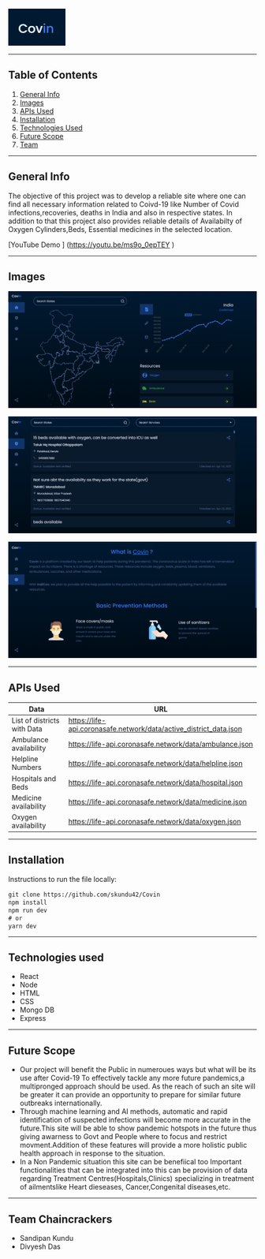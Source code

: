 ![Image1](resources/Logo.png)

***
## Table of Contents
1. [General Info](#General-Info)
2. [Images](#Images)
3. [APIs Used](#APIs-Used)
4. [Installation](#installation)
5. [Technologies Used](#technologies-used)
6. [Future Scope](#future-scope)
6. [Team](#team)
***
## General Info
The objective of this project was to develop a reliable site where one can find all
necessary information related to Coivd-19 like Number of Covid infections,recoveries,
deaths in India and also in respective states. In addition to that this project also 
provides reliable  details of Availabilty of Oxygen Cylinders,Beds, Essential
medicines  in the selected location.

[YouTube Demo ] (https://youtu.be/ms9o_0epTEY )

***
## Images

![Image1](resources/Page1.png)

![Image1](resources/Page2.png)

![Image1](resources/Page3.png)

***

## APIs Used
 
| Data                              | URL                                                                             |
| --------------------------------- | ------------------------------------------------------------------------------- |
| List of districts with Data       | <https://life-api.coronasafe.network/data/active_district_data.json>         |
| Ambulance availability            | <https://life-api.coronasafe.network/data/ambulance.json>                       |
| Helpline Numbers                  | <https://life-api.coronasafe.network/data/helpline.json>                        |
| Hospitals and Beds                | <https://life-api.coronasafe.network/data/hospital.json>          |
| Medicine availability             | <https://life-api.coronasafe.network/data/medicine.json>                        |
| Oxygen availability               | <https://life-api.coronasafe.network/data/oxygen.json>                          |


***
## Installation

Instructions to run the file locally:

```
git clone https://github.com/skundu42/Covin
npm install
npm run dev
# or
yarn dev
```
*** 
## Technologies used
* React
* Node
* HTML 
* CSS
* Mongo DB
* Express
***
## Future Scope

* Our project will benefit the Public in numeroues ways but what will be its use after Covid-19 To effectively tackle any more future pandemics,a multipronged approach should be used. As the reach of such an site will be greater it can provide an opportunity to prepare for similar future outbreaks internationally. 
* Through machine learning and AI methods, automatic  and rapid identification of suspected infections will become more accurate in the future.This site will be able to show pandemic hotspots in the future thus giving awarness to Govt and People where to focus and restrict movment.Addition of these features will provide a more holistic public health approach in response to the situation. 
* In a Non Pandemic situation this site can be benefiical too Important functionalities that can be integrated into this can be provision of data regarding Treatment Centres(Hospitals,Clinics) specializing in treatment of ailmentslike Heart dieseases, Cancer,Congenital diseases,etc.

***

## Team Chaincrackers
* Sandipan Kundu
* Divyesh Das


